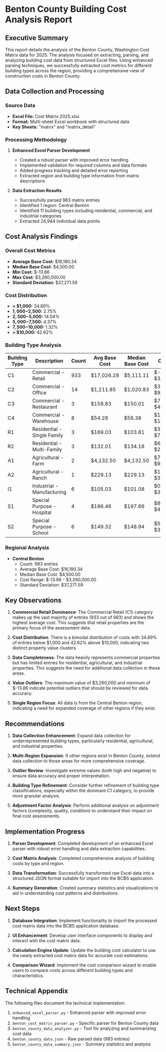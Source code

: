 # Benton County Building Cost Analysis Report

## Executive Summary

This report details the analysis of the Benton County, Washington Cost Matrix data for 2025. The analysis focused on extracting, parsing, and analyzing building cost data from structured Excel files. Using enhanced parsing techniques, we successfully extracted cost metrics for different building types across the region, providing a comprehensive view of construction costs in Benton County.

## Data Collection and Processing

### Source Data
- **Excel File:** Cost Matrix 2025.xlsx
- **Format:** Multi-sheet Excel workbook with structured data
- **Key Sheets:** "matrix" and "matrix_detail"

### Processing Methodology
1. **Enhanced Excel Parser Development**
   - Created a robust parser with improved error handling
   - Implemented validation for required columns and data formats
   - Added progress tracking and detailed error reporting
   - Extracted region and building type information from matrix descriptions

2. **Data Extraction Results**
   - Successfully parsed 983 matrix entries
   - Identified 1 region: Central Benton
   - Identified 11 building types including residential, commercial, and industrial categories
   - Extracted 24,944 individual data points

## Cost Analysis Findings

### Overall Cost Metrics
- **Average Base Cost:** $16,190.34
- **Median Base Cost:** $4,500.00
- **Min Cost:** $-13.86
- **Max Cost:** $3,260,000.00
- **Standard Deviation:** $37,271.59

### Cost Distribution
- **< $1,000:** 34.89%
- **$1,000-$2,500:** 2.75%
- **$2,500-$5,000:** 14.04%
- **$5,000-$7,500:** 4.37%
- **$7,500-$10,000:** 1.32%
- **> $10,000:** 42.62%

### Building Type Analysis

| Building Type | Description | Count | Avg Base Cost | Median Base Cost | Cost Range |
|---------------|-------------|-------|--------------|-----------------|------------|
| C1 | Commercial - Retail | 933 | $17,026.28 | $5,111.11 | $-13.86 - $3,260,000.00 |
| C2 | Commercial - Office | 14 | $1,211.85 | $1,020.83 | $37.25 - $9,100.00 |
| C3 | Commercial - Restaurant | 3 | $158.83 | $150.01 | $71.71 - $402.00 |
| C4 | Commercial - Warehouse | 8 | $54.28 | $56.38 | $19.56 - $144.02 |
| R1 | Residential - Single Family | 3 | $169.03 | $103.81 | $32.15 - $750.00 |
| R2 | Residential - Multi-Family | 3 | $132.01 | $134.18 | $66.86 - $251.61 |
| A1 | Agricultural - Farm | 2 | $4,132.50 | $4,132.50 | $750.00 - $9,100.00 |
| A2 | Agricultural - Ranch | 1 | $229.13 | $229.13 | $122.00 - $354.51 |
| I1 | Industrial - Manufacturing | 6 | $105.03 | $101.08 | $0.00 - $320.00 |
| S1 | Special Purpose - Hospital | 4 | $196.46 | $197.66 | $86.10 - $425.15 |
| S2 | Special Purpose - School | 6 | $149.32 | $148.94 | $58.73 - $336.49 |

### Regional Analysis
- **Central Benton**
  - Count: 983 entries
  - Average Base Cost: $16,190.34
  - Median Base Cost: $4,500.00
  - Cost Range: $-13.86 - $3,260,000.00
  - Standard Deviation: $37,271.59

## Key Observations

1. **Commercial Retail Dominance**: The Commercial Retail (C1) category makes up the vast majority of entries (933 out of 983) and shows the highest average cost. This suggests that retail properties are the primary focus of the assessment data.

2. **Cost Distribution**: There is a bimodal distribution of costs with 34.89% of entries below $1,000 and 42.62% above $10,000, indicating two distinct property value clusters.

3. **Data Completeness**: The data heavily represents commercial properties but has limited entries for residential, agricultural, and industrial properties. This suggests the need for additional data collection in these areas.

4. **Value Outliers**: The maximum value of $3,260,000 and minimum of $-13.86 indicate potential outliers that should be reviewed for data accuracy.

5. **Single Region Focus**: All data is from the Central Benton region, indicating a need for expanded coverage of other regions if they exist.

## Recommendations

1. **Data Collection Enhancement**: Expand data collection for underrepresented building types, particularly residential, agricultural, and industrial properties.

2. **Multi-Region Expansion**: If other regions exist in Benton County, extend data collection to those areas for more comprehensive coverage.

3. **Outlier Review**: Investigate extreme values (both high and negative) to ensure data accuracy and proper interpretation.

4. **Building Type Refinement**: Consider further refinement of building type classifications, especially within the dominant C1 category, to provide more granular analysis.

5. **Adjustment Factor Analysis**: Perform additional analysis on adjustment factors (complexity, quality, condition) to understand their impact on final cost assessments.

## Implementation Progress

1. **Parser Development**: Completed development of an enhanced Excel parser with robust error handling and data extraction capabilities.

2. **Cost Matrix Analysis**: Completed comprehensive analysis of building costs by type and region.

3. **Data Transformation**: Successfully transformed raw Excel data into a structured JSON format suitable for import into the BCBS application.

4. **Summary Generation**: Created summary statistics and visualizations to aid in understanding cost patterns and distributions.

## Next Steps

1. **Database Integration**: Implement functionality to import the processed cost matrix data into the BCBS application database.

2. **UI Enhancement**: Develop user interface components to display and interact with the cost matrix data.

3. **Calculation Engine Update**: Update the building cost calculator to use the newly extracted cost matrix data for accurate cost estimations.

4. **Comparison Wizard**: Implement the cost comparison wizard to enable users to compare costs across different building types and characteristics.

## Technical Appendix

The following files document the technical implementation:

1. `enhanced_excel_parser.py` - Enhanced parser with improved error handling
2. `benton_cost_matrix_parser.py` - Specific parser for Benton County data
3. `benton_county_data_analyzer.py` - Tool for analyzing and summarizing cost data
4. `benton_county_data.json` - Raw parsed data (983 entries)
5. `benton_county_data_summary.json` - Summary statistics and analysis